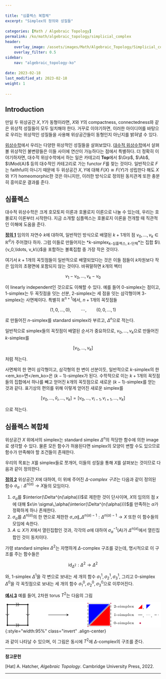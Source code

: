 ```yaml
---

title: "심플렉스 복합체"
excerpt: "Simplex의 정의와 성질들"

categories: [Math / Algebraic Topology]
permalink: /ko/math/algebraic_topology/simplicial_complex
header:
    overlay_image: /assets/images/Math/Algebraic_Topology/Simplicial_complex.png
    overlay_filter: 0.5
sidebar: 
    nav: "algebraic_topology-ko"

date: 2023-02-18
last_modified_at: 2023-02-18
weight: 1

---
```


## Introduction

만일 두 위상공간 $X,Y$가 동형이라면, $X$와 $Y$의 compactness, connectedness와 같은 위상적 성질들이 모두 일치해야 한다. 거꾸로 이야기하면, 이러한 아이디어를 바탕으로 우리는 위상적인 성질들을 사용해 위상공간들이 동형인지 아닌지를 밝혀낼 수 있다.

[위상수학](/ko/topology/)에서 우리는 다양한 위상적인 성질들을 살펴보았다. [대수적 위상수학](/ko/algebraic_topology/)에서 살펴볼 위상적인 불변량들은 이들 사이에 연산이 가능하다는 점에서 특별하다. 더 정확히 이야기하자면, 대수적 위상수학에서 하는 일은 카테고리 $\mathbf{Top}$에서 $\Grp$, $\Ab$, $\lMod{A}$ 등의 대수적인 카테고리로 가는 functor $F$를 찾는 것이다. 일반적으로 $F$는 faithful이 아니기 때문에 두 위상공간 $X,Y$에 대해 $F(X)\cong F(Y)$가 성립한다 해도 $X$와 $Y$가 homeomorphic한 것은 아니지만, 이러한 방식으로 정의된 동치관계 또한 충분히 흥미로운 결과를 준다.

## 심플렉스

대수적 위상수학은 크게 호모토피 이론과 호몰로지 이론으로 나눌 수 있는데, 우리는 호몰로지 이론부터 시작한다. 지금 소개할 심플렉스는 호몰로지 이론을 전개할 때 직관적인 이해에 도움을 준다.

<div class="definition" markdown="1">

<ins id="def1">**정의 1**</ins> 임의의 자연수 $k$에 대하여, 일반적인 방식으로 배열된 $k+1$개의 점 $v_0,\ldots, v_k\in\mathbb{R}^d$가 주어졌다 하자. 그럼 이들로 만들어지는 *$k$-simplex<sub>$k$-심플렉스, $k$-단체</sub>*는 집합 $\\{v_0,\ldots, v_k\\}$을 포함하는 볼록집합 중 가장 작은 것이다.

</div>

여기서 $k+1$개의 꼭짓점들이 일반적으로 배열되었다는 것은 이들 점들이 $k$차원보다 작은 임의의 초평면에 포함되지 않는 것이다. 바꿔말하면 $k$개의 벡터

$$v_1-v_0,\ldots, v_k-v_0$$

이 linearly independent인 것으로도 이해할 수 있다. 예를 들어 $0$-simplex는 점이고, $1$-simplex는 두 꼭짓점을 잇는 선분, $2$-simplex는 세 점을 잇는 삼각형이며 $3$-simplex는 사면체이다. 특별히 $\mathbb{R}^{n+1}$에서, $n+1$개의 꼭짓점들

$$(1,0,\ldots, 0),\qquad\cdots,\qquad (0,0,\ldots,1)$$

로 만들어진 $n$-simplex를 standard simplex라 부르고, $\Delta^n$으로 적는다. 

일반적으로 simplex들의 꼭짓점이 배열된 순서가 중요하므로, $v_0,\ldots, v_k$으로 만들어진 $k$-simplex를

$$[v_0,\ldots, v_k]$$

처럼 적는다. 

사면체의 한 면이 삼각형이고, 삼각형의 한 변이 선분이듯, 일반적으로 $k$-simplex의 한 <em_ko>면</em_ko>은 $(k-1)$-simplex가 된다. 수학적으로 이는 $k+1$개의 꼭짓점들의 집합에서 하나를 빼고 얻어진 $k$개의 꼭짓점으로 새로운 $(k-1)$-simplex를 얻는 것과 같다. 표기상의 편의를 위해 이렇게 얻어진 새로운 simplex를

$$[v_0,\ldots,\hat{v}_i,\ldots, v_k]=[v_0,\ldots, v_{i-1},v_{i+1},\ldots, v_k]$$

으로 적는다. 

## 심플렉스 복합체

위상공간 $X$ 위에서의 simplex는 standard simplex $\Delta^n$의 적당한 함수에 의한 image로 생각할 수 있다. 물론 모든 함수가 허용된다면 simplex의 모양이 변할 수도 있으므로 함수가 만족해야 할 조건들이 존재한다. 

우리의 목표는 $X$를 simplex들로 쪼개어, 이들의 성질을 통해 $X$를 살펴보는 것이므로 다음과 같이 정의한다.

<div class="definition" markdown="1">

<ins id="def2">**정의 2**</ins> 위상공간 $X$에 대하여, 이 위에 주어진 *$\Delta$-complex 구조*는 다음과 같이 정의된 함수 $\sigma_\alpha:\Delta^{n(\alpha)}\rightarrow X$들의 모임이다.

1. $\sigma_\alpha$를 $\interior(\Delta^{n(\alpha)})$로 제한한 것이 단사이며, $X$의 임의의 점 $x$에 대해 $x\in \sigma\_\alpha(\interior(\Delta^{n(\alpha)}))$를 만족하는 $\alpha$가 정확하게 하나 존재한다.
2. $\sigma_\alpha$를 $\Delta^{n(\alpha)}$의 한 면으로 제한한 $\sigma\_\alpha\|\_{\Delta^{n(\alpha)-1}}:\Delta^{n(\alpha)-1}\rightarrow X$ 또한 이 함수들의 모임에 속한다.
3. $A\subseteq X$가 $X$에서 열린집합인 것과, 각각의 $\alpha$에 대하여 $\sigma_\alpha^{-1}(A)$가 $\Delta^{n(\alpha)}$에서 열린집합인 것이 동치이다.

</div>

가령 standard simplex $\Delta^2$는 자명하게 $\Delta$-complex 구조를 갖는데, 명시적으로 이 구조를 주는 함수들은

$$\operatorname{id}_{\Delta^2}:\Delta^2\rightarrow\Delta^2$$

와, $1$-simplex $\Delta^1$을 각 변으로 보내는 세 개의 함수 $\sigma^1_1,\sigma^1_2,\sigma^1_3$, 그리고 $0$-simplex $\Delta^0$을 각 꼭짓점으로 보내는 세 개의 함수 $\sigma_1^0,\sigma_2^0,\sigma_3^0$으로 이루어진다. 

<div class="example" markdown="1">

<ins id="ex3">**예시 3**</ins> 예를 들어, 2차원 torus $T^2$는 다음의 그림

![Torus](/assets/images/Math/Algebraic_Topology/Simplicial_complex-1.png){:style="width:95%" class="invert" .align-center}

과 같이 나타날 수 있으며, 이 그림은 동시에 $T^2$에 $\Delta$-complex의 구조를 준다.

</div>

--- 

**참고문헌**

[Hat] A. Hatcher, *Algebraic Topology*. Cambridge University Press, 2022.

---